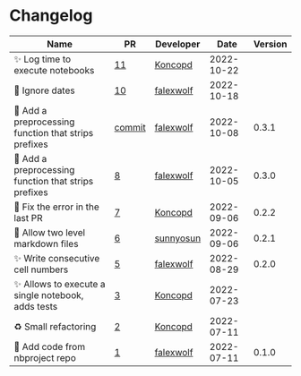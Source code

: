 # Changelog

<!-- prettier-ignore -->
Name | PR | Developer | Date | Version
--- | --- | --- | --- | ---
:sparkles: Log time to execute notebooks | [11](https://github.com/laminlabs/nbproject-test/pull/11) | [Koncopd](https://github.com/Koncopd) | 2022-10-22 |
🐛 Ignore dates | [10](https://github.com/laminlabs/nbproject-test/pull/10) | [falexwolf](https://github.com/falexwolf) | 2022-10-18 |
🚸 Add a preprocessing function that strips prefixes | [commit](https://github.com/laminlabs/nbproject-test/commit/d17e47088aec72acffcf29786369c9f2d041e9b6) | [falexwolf](https://github.com/falexwolf) | 2022-10-08 | 0.3.1
🚸 Add a preprocessing function that strips prefixes | [8](https://github.com/laminlabs/nbproject-test/pull/8) | [falexwolf](https://github.com/falexwolf) | 2022-10-05 | 0.3.0
🐛 Fix the error in the last PR | [7](https://github.com/laminlabs/nbproject-test/pull/7) | [Koncopd](https://github.com/Koncopd) | 2022-09-06 | 0.2.2
🎨 Allow two level markdown files | [6](https://github.com/laminlabs/nbproject-test/pull/6) | [sunnyosun](https://github.com/sunnyosun) | 2022-09-06 | 0.2.1
✨ Write consecutive cell numbers | [5](https://github.com/laminlabs/nbproject-test/pull/5) | [falexwolf](https://github.com/falexwolf) | 2022-08-29 | 0.2.0
✨ Allows to execute a single notebook, adds tests | [3](https://github.com/laminlabs/nbproject-test/pull/3) | [Koncopd](https://github.com/Koncopd) | 2022-07-23 |
♻️ Small refactoring | [2](https://github.com/laminlabs/nbproject-test/pull/2) | [Koncopd](https://github.com/Koncopd) | 2022-07-11 |
🚚 Add code from nbproject repo | [1](https://github.com/laminlabs/nbproject-test/pull/1) | [falexwolf](https://github.com/falexwolf) | 2022-07-11 | 0.1.0
